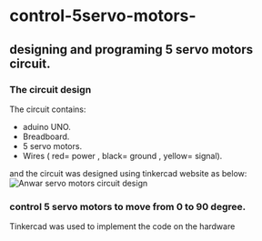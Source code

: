# control-5servo-motors-
## designing and programing 5 servo motors circuit.
### The circuit design 
The circuit contains:

- aduino UNO.
- Breadboard.
- 5 servo motors.
- Wires ( red= power , black= ground , yellow= signal).
 
and the circuit was designed using tinkercad website as below:
![Anwar servo motors circuit design](https://user-images.githubusercontent.com/86317095/123286750-d8e7d180-d516-11eb-9f9e-f376e253f061.png)

### control 5 servo motors to move from 0 to 90 degree.
Tinkercad was used to implement the code on the hardware


